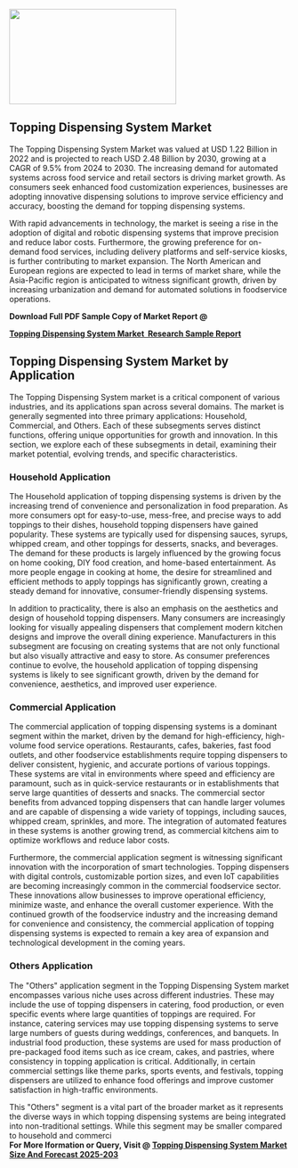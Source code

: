 <p><img class="alignnone size-medium wp-image-20088" src="https://ffe5etoiles.com/wp-content/uploads/2024/12/MST1-300x171.png" alt="" width="300" height="171" /></p><p> <h2>Topping Dispensing System Market </h2><p>The Topping Dispensing System Market was valued at USD 1.22 Billion in 2022 and is projected to reach USD 2.48 Billion by 2030, growing at a CAGR of 9.5% from 2024 to 2030. The increasing demand for automated systems across food service and retail sectors is driving market growth. As consumers seek enhanced food customization experiences, businesses are adopting innovative dispensing solutions to improve service efficiency and accuracy, boosting the demand for topping dispensing systems.</p><p>With rapid advancements in technology, the market is seeing a rise in the adoption of digital and robotic dispensing systems that improve precision and reduce labor costs. Furthermore, the growing preference for on-demand food services, including delivery platforms and self-service kiosks, is further contributing to market expansion. The North American and European regions are expected to lead in terms of market share, while the Asia-Pacific region is anticipated to witness significant growth, driven by increasing urbanization and demand for automated solutions in foodservice operations.</p></p><p><strong>Download Full PDF Sample Copy of Market Report @</strong></p><p><strong><a href="https://www.verifiedmarketreports.com/download-sample/?rid=254584&utm_source=Sites-google&utm_medium=265" target="_blank">Topping Dispensing System Market &nbsp;Research Sample Report</a></strong></p><p><h2>Topping Dispensing System Market by Application</h2><p>The Topping Dispensing System market is a critical component of various industries, and its applications span across several domains. The market is generally segmented into three primary applications: Household, Commercial, and Others. Each of these subsegments serves distinct functions, offering unique opportunities for growth and innovation. In this section, we explore each of these subsegments in detail, examining their market potential, evolving trends, and specific characteristics.</p><h3>Household Application</h3><p>The Household application of topping dispensing systems is driven by the increasing trend of convenience and personalization in food preparation. As more consumers opt for easy-to-use, mess-free, and precise ways to add toppings to their dishes, household topping dispensers have gained popularity. These systems are typically used for dispensing sauces, syrups, whipped cream, and other toppings for desserts, snacks, and beverages. The demand for these products is largely influenced by the growing focus on home cooking, DIY food creation, and home-based entertainment. As more people engage in cooking at home, the desire for streamlined and efficient methods to apply toppings has significantly grown, creating a steady demand for innovative, consumer-friendly dispensing systems.<p>In addition to practicality, there is also an emphasis on the aesthetics and design of household topping dispensers. Many consumers are increasingly looking for visually appealing dispensers that complement modern kitchen designs and improve the overall dining experience. Manufacturers in this subsegment are focusing on creating systems that are not only functional but also visually attractive and easy to store. As consumer preferences continue to evolve, the household application of topping dispensing systems is likely to see significant growth, driven by the demand for convenience, aesthetics, and improved user experience.</p><h3>Commercial Application</h3><p>The commercial application of topping dispensing systems is a dominant segment within the market, driven by the demand for high-efficiency, high-volume food service operations. Restaurants, cafes, bakeries, fast food outlets, and other foodservice establishments require topping dispensers to deliver consistent, hygienic, and accurate portions of various toppings. These systems are vital in environments where speed and efficiency are paramount, such as in quick-service restaurants or in establishments that serve large quantities of desserts and snacks. The commercial sector benefits from advanced topping dispensers that can handle larger volumes and are capable of dispensing a wide variety of toppings, including sauces, whipped cream, sprinkles, and more. The integration of automated features in these systems is another growing trend, as commercial kitchens aim to optimize workflows and reduce labor costs.<p>Furthermore, the commercial application segment is witnessing significant innovation with the incorporation of smart technologies. Topping dispensers with digital controls, customizable portion sizes, and even IoT capabilities are becoming increasingly common in the commercial foodservice sector. These innovations allow businesses to improve operational efficiency, minimize waste, and enhance the overall customer experience. With the continued growth of the foodservice industry and the increasing demand for convenience and consistency, the commercial application of topping dispensing systems is expected to remain a key area of expansion and technological development in the coming years.</p><h3>Others Application</h3><p>The "Others" application segment in the Topping Dispensing System market encompasses various niche uses across different industries. These may include the use of topping dispensers in catering, food production, or even specific events where large quantities of toppings are required. For instance, catering services may use topping dispensing systems to serve large numbers of guests during weddings, conferences, and banquets. In industrial food production, these systems are used for mass production of pre-packaged food items such as ice cream, cakes, and pastries, where consistency in topping application is critical. Additionally, in certain commercial settings like theme parks, sports events, and festivals, topping dispensers are utilized to enhance food offerings and improve customer satisfaction in high-traffic environments.<p>This "Others" segment is a vital part of the broader market as it represents the diverse ways in which topping dispensing systems are being integrated into non-traditional settings. While this segment may be smaller compared to household and commerci<strong><br />For More Iformation or Query, Visit @ <a href="https://www.verifiedmarketreports.com/product/topping-dispensing-system-market/" target="_blank">Topping Dispensing System Market Size And Forecast 2025-203</a></strong></p>
